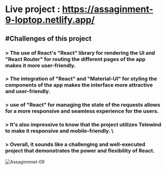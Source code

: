 # Live project : https://assaginment-9-loptop.netlify.app/
## #Challenges of this project
### > The use of React's "React" library for rendering the UI and "React Router" for routing the different pages of the app makes it more user-friendly. 
### > The integration of "React" and "Material-UI" for styling the components of the app makes the interface more attractive and user-friendly. 
### > use of "React" for managing the state of the requests allows for a more responsive and seamless experience for the users.
### > It's also impressive to know that the project utilizes Telewind to make it responsive and mobile-friendly. \
### > Overall, it sounds like a challenging and well-executed project that demonstrates the power and flexibility of React.


![Assaginmnet-09](https://github.com/Devloper-solaiman/assaginment-09/assets/93696273/3e2f2963-6ee8-4729-b7e7-446e30fabc3c)

